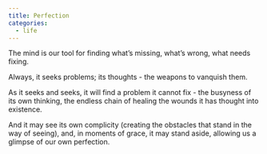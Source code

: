 ```yaml
---
title: Perfection
categories:
  - life
---
```


The mind
is our tool
for finding
what’s missing,
what’s wrong,
what needs fixing.

Always,
it seeks problems;
its thoughts -
the weapons
to vanquish them.

As it seeks and seeks,
it will find a problem
it cannot fix -
the busyness
of its own thinking,
the endless chain
of healing
the wounds
it has thought
into existence.

And it may see
its own complicity
(creating the obstacles
that stand in the way
of seeing),
and, in moments of grace,
it may stand aside,
allowing us a glimpse
of our own perfection.

